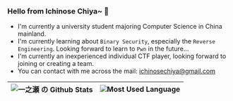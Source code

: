 ### Hello from Ichinose Chiya~ 👋

- I'm currently a university student majoring Computer Science in China mainland.
- I'm currently learning about `Binary Security`, especially the `Reverse Engineering`. Looking forward to learn to `Pwn` in the future...
- I'm currently an inexperienced individual CTF player, looking forward to joining or creating a team.
- You can contact with me across the mail: [ichinosechiya@gmail.com](mailto:ichinosechiya@gmail.com)

|  ![一之瀬 の Github Stats](https://github-readme-stats.vercel.app/api?username=ichinose-chiya&show_icons=true&hide_border=true&icon_color=CE1D2D&text_color=718096&bg_color=ffffff) | ![Most Used Language](https://github-readme-stats.vercel.app/api/top-langs/?username=ichinose-chiya&hide_border=true&theme=buefy&hide=javascript,html,css) |
| ------------- | ------------- |
